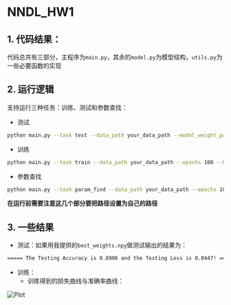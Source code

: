 # NNDL_HW1

## 1. 代码结果：

代码总共有三部分，主程序为`main.py`，其余的`model.py`为模型结构，`utils.py`为一些必要函数的实现

## 2. 运行逻辑

支持运行三种任务：训练、测试和参数查找：

- 测试
```bash
python main.py --task test --data_path your_data_path --model_weight_path your_trained_weights.npy
```
- 训练
```bash
python main.py --task train --data_path your_data_path --epochs 100 --hidden "20 10 5" --activation relu --batch_size 128 --initial_lr 0.001 --lr_decay_rate 0.99 --lambda_L2 0.1 --lr_strategy step_decay --save_path ./train_model_save --early_stopping --patience 5
```
- 参数查找
```bash
python main.py --task param_find --data_path your_data_path --epochs 100 --hidden_cand "20 20 5,5 10 20" --lr_cand "0.01 0.001" --reg_cand "0.01 0.001" --batch_size_cand "128 256" --activation_cand "relu tanh"
```

**在运行前需要注意这几个部分要把路径设置为自己的路径**

## 3. 一些结果

- 测试：如果用我提供的`best_weights.npy`做测试输出的结果为：
```bash
===== The Testing Accuracy is 0.8906 and the Testing Loss is 0.0447! =====
```

- 训练：
  - 训练得到的损失曲线与准确率曲线：

 ![Plot](plot.jpg)
